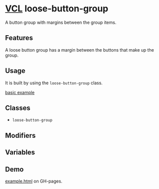 # [VCL](https://vcl.github.io/) loose-button-group

A button group with margins between the group items.

## Features

A loose button group has a margin between the buttons that make
up the group.

## Usage

It is built by using the `loose-button-group` class.

[basic example](/demo/example.html)

## Classes

- `loose-button-group`

## Modifiers

## Variables

## Demo

[example.html](/demo/example.html) on GH-pages.

